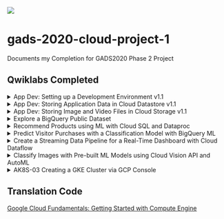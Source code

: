 ![](https://img.shields.io/badge/Completed_Qwiklabs-9-informational?style=flat&logo=qwiklabs&logoColor=white&color=blue)

# gads-2020-cloud-project-1

Documents my Completion for GADS2020 Phase 2 Project

## Qwiklabs Completed

<details>
  <summary>App Dev: Setting up a Development Environment v1.1</summary>
  <img src="screenshots/1.png">
</details>

<details>
  <summary>App Dev: Storing Application Data in Cloud Datastore v1.1</summary>
  <img src="screenshots/2.png">
</details>

<details>
  <summary>App Dev: Storing Image and Video Files in Cloud Storage v1.1</summary>
  <img src="screenshots/3.png">
</details>

<details>
  <summary>Explore a BigQuery Public Dataset</summary>
  <img src="screenshots/4.png">
</details>

<details>
  <summary>Recommend Products using ML with Cloud SQL and Dataproc</summary>
  <img src="screenshots/5.png">
</details>

<details>
  <summary>Predict Visitor Purchases with a Classification Model with BigQuery ML</summary>
  <img src="screenshots/6.png">
</details>

<details>
  <summary>Create a Streaming Data Pipeline for a Real-Time Dashboard with Cloud Dataflow</summary>
  <img src="screenshots/7.png">
</details>

<details>
  <summary>Classify Images with Pre-built ML Models using Cloud Vision API and AutoML</summary>
  <img src="screenshots/8.png">
</details>

<details>
  <summary>AK8S-03 Creating a GKE Cluster via GCP Console</summary>
  <img src="screenshots/9.png">
</details>

## Translation Code

[Google Cloud Fundamentals: Getting Started with Compute Engine](translation1.md)
